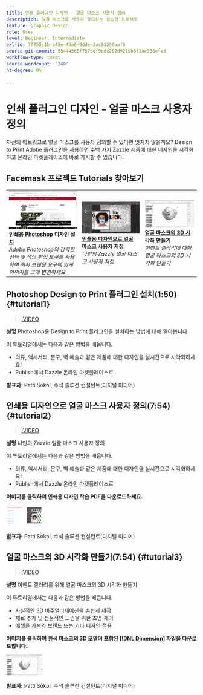```yaml
---
title: 인쇄 플러그인 디자인 - 얼굴 마스크 사용자 정의
description: 얼굴 마스크를 사용자 정의하는 실습형 프로젝트
feature: Graphic Design
role: User
level: Beginner, Intermediate
exl-id: 7f755c1b-e45e-45a6-9dde-3ac81259aaf8
source-git-commit: 58444368f757ddf9edc292d921bb6f2ae335efa3
workflow-type: tm+mt
source-wordcount: '349'
ht-degree: 0%

---
```


# 인쇄 플러그인 디자인 - 얼굴 마스크 사용자 정의

자신의 아트워크로 얼굴 마스크를 사용자 정의할 수 있다면 멋지지 않을까요? Design to Print Adobe 플러그인을 사용하면 수백 가지 Zazzle 제품에 대한 디자인을 시각화하고 온라인 마켓플레이스에 바로 게시할 수 있습니다.

## Facemask 프로젝트 Tutorials 찾아보기

<table style="table-layout:fixed">
<tr>
 <td>
   <a href="handsonproject.md#tutorial1">
      <img alt="Photoshop Design to Print 플러그인 설치" src="../assets/d2p_install_sokol_thumbnail.jpg" />
   </a>
    <div>
   <a href="handsonproject.md#tutorial1"><strong>인쇄용 Photoshop 디자인 설치</strong></a>
    </div>
    <em>Adobe Photoshop의 강력한 선택 및 색상 편집 도구를 사용하여 회사 브랜딩 요구에 맞게 이미지를 크게 변경하세요</em>
    <br>
  </td>
  <td>
    <a href="handsonproject.md#tutorial2">
        <img alt="인쇄용 디자인으로 얼굴 마스크 사용자 정의" src="../assets/d2p_faceMask_sokol_thumbnail.jpg" />
    </a>
    <div>
    <a href="handsonproject.md#tutorial2"><strong>인쇄용 디자인으로 얼굴 마스크 사용자 지정</strong></a>
    </div>
    <em>나만의 Zazzle 얼굴 마스크 사용자 지정</em>
    <br>
  </td>
  <td>
    <a href="handsonproject.md#tutorial3">
      <img alt="얼굴 마스크의 3D 시각화 만들기" src="../assets/DN_faceMaskShare_sokol_thumbnail.jpg" />
   </a>
    <div>
   <a href="handsonproject.md#tutorial3"><strong>얼굴 마스크의 3D 시각화 만들기</strong></a>
    </div>
    <em>이벤트 갤러리에 대한 얼굴 마스크의 3D 시각화 만들기</em>
    <br>
  </td>
</tr>
</table>

## Photoshop Design to Print 플러그인 설치(1:50) {#tutorial1}

>[!VIDEO](https://video.tv.adobe.com/v/327096?hidetitle=true)

**설명**
Photoshop용 Design to Print 플러그인을 설치하는 방법에 대해 알아봅니다.

이 튜토리얼에서는 다음과 같은 방법을 배웁니다.
* 의류, 액세서리, 문구, 벽 예술과 같은 제품에 대한 디자인을 실시간으로 시각화하세요!
* Publish에서 Dazzle 온라인 마켓플레이스로

**발표자:**
Patti Sokol, 수석 솔루션 컨설턴트(디지털 미디어)

## 인쇄용 디자인으로 얼굴 마스크 사용자 정의(7:54) {#tutorial2}

>[!VIDEO](https://video.tv.adobe.com/v/327097?hidetitle=true)

**설명**
나만의 Zazzle 얼굴 마스크 사용자 정의

이 튜토리얼에서는 다음과 같은 방법을 배웁니다.
* 의류, 액세서리, 문구, 벽 예술과 같은 제품에 대한 디자인을 실시간으로 시각화하세요!
* Publish에서 Dazzle 온라인 마켓플레이스로

**이미지를 클릭하여 인쇄용 디자인 학습 PDF을 다운로드하세요.**

[![인쇄할 디자인 학습](../assets/LearnDesigntoPrint_96.png)](../assets/LearnDesigntoPrint.pdf)

**발표자:**
Patti Sokol, 수석 솔루션 컨설턴트(디지털 미디어)

## 얼굴 마스크의 3D 시각화 만들기(7:54) {#tutorial3}

>[!VIDEO](https://video.tv.adobe.com/v/327098?hidetitle=true)

**설명**
이벤트 갤러리를 위해 얼굴 마스크의 3D 시각화 만들기

이 튜토리얼에서는 다음과 같은 방법을 배웁니다.
* 사실적인 3D 비주얼리제이션을 손쉽게 제작
* 재료 추가 및 전문적인 느낌을 위한 조명 제어
* 에셋을 가져와 브랜드 또는 기타 디자인 적용

**이미지를 클릭하여 흰색 마스크의 3D 모델이 포함된 [!DNL Dimension] 파일을 다운로드합니다.**

[![비교 이미지](../assets/whitemask_96.png)](https://stock.adobe.com/search/3d-assets?load_type=search&amp;native_visual_search=&amp;similar_content_id=&amp;is_recent_search=&amp;search_type=usertyped&amp;k=face+mask&amp;asset_id=324075591)

**발표자:**
Patti Sokol, 수석 솔루션 컨설턴트(디지털 미디어)

